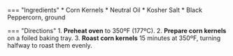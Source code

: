 === "Ingredients"
    * Corn Kernels
    * Neutral Oil
    * Kosher Salt
    * Black Peppercorn, ground

=== "Directions"
    1. **Preheat oven** to 350ºF (177ºC).
    2. **Prepare corn kernels** on a foiled baking tray.
    3. **Roast corn kernels** 15 minutes at 350ºF, turning halfway to roast them evenly.
